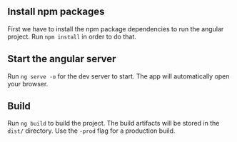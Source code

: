 ## Install npm packages
First we have to install the npm package dependencies to run the angular project.
Run `npm install` in order to do that.

## Start the angular server

Run `ng serve -o` for the dev server to start. The app will automatically open your browser.

## Build

Run `ng build` to build the project. The build artifacts will be stored in the `dist/` directory. Use the `-prod` flag for a production build.
